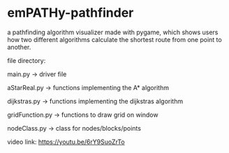 # emPATHy-pathfinder
a pathfinding algorithm visualizer made with pygame, which shows users how two different algorithms calculate the shortest route from one point to another.

file directory:

main.py -> driver file

aStarReal.py -> functions implementing the A* algorithm

dijkstras.py -> functions implementing the dijkstras algorithm

gridFunction.py -> functions to draw grid on window

nodeClass.py -> class for nodes/blocks/points

video link: 
https://youtu.be/6rY9SuoZrTo
